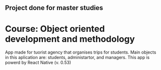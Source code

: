 ## Project done for master studies 

# Course: Object oriented development and methodology

App made for tuorist agency that organises trips for students. Main objects in this aplication are: students, administartor, and managers. 
This app is powerd by React Native (v. 0.53)
